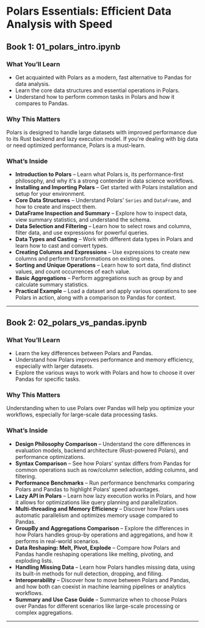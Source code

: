 # **Polars Essentials: Efficient Data Analysis with Speed**

## **Book 1: 01_polars_intro.ipynb**

### **What You’ll Learn**
- Get acquainted with Polars as a modern, fast alternative to Pandas for data analysis.
- Learn the core data structures and essential operations in Polars.
- Understand how to perform common tasks in Polars and how it compares to Pandas.

### **Why This Matters**
Polars is designed to handle large datasets with improved performance due to its Rust backend and lazy execution model. If you're dealing with big data or need optimized performance, Polars is a must-learn.

### **What’s Inside**
- **Introduction to Polars** – Learn what Polars is, its performance-first philosophy, and why it's a strong contender in data science workflows.
- **Installing and Importing Polars** – Get started with Polars installation and setup for your environment.
- **Core Data Structures** – Understand Polars’ `Series` and `DataFrame`, and how to create and inspect them.
- **DataFrame Inspection and Summary** – Explore how to inspect data, view summary statistics, and understand the schema.
- **Data Selection and Filtering** – Learn how to select rows and columns, filter data, and use expressions for powerful queries.
- **Data Types and Casting** – Work with different data types in Polars and learn how to cast and convert types.
- **Creating Columns and Expressions** – Use expressions to create new columns and perform transformations on existing ones.
- **Sorting and Unique Operations** – Learn how to sort data, find distinct values, and count occurrences of each value.
- **Basic Aggregations** – Perform aggregations such as group by and calculate summary statistics.
- **Practical Example** – Load a dataset and apply various operations to see Polars in action, along with a comparison to Pandas for context.

---

## **Book 2: 02_polars_vs_pandas.ipynb**

### **What You’ll Learn**
- Learn the key differences between Polars and Pandas.
- Understand how Polars improves performance and memory efficiency, especially with larger datasets.
- Explore the various ways to work with Polars and how to choose it over Pandas for specific tasks.

### **Why This Matters**
Understanding when to use Polars over Pandas will help you optimize your workflows, especially for large-scale data processing tasks.

### **What’s Inside**
- **Design Philosophy Comparison** – Understand the core differences in evaluation models, backend architecture (Rust-powered Polars), and performance optimizations.
- **Syntax Comparison** – See how Polars’ syntax differs from Pandas for common operations such as row/column selection, adding columns, and filtering.
- **Performance Benchmarks** – Run performance benchmarks comparing Polars and Pandas to highlight Polars’ speed advantages.
- **Lazy API in Polars** – Learn how lazy execution works in Polars, and how it allows for optimizations like query planning and parallelization.
- **Multi-threading and Memory Efficiency** – Discover how Polars uses automatic parallelism and optimizes memory usage compared to Pandas.
- **GroupBy and Aggregations Comparison** – Explore the differences in how Polars handles group-by operations and aggregations, and how it performs in real-world scenarios.
- **Data Reshaping: Melt, Pivot, Explode** – Compare how Polars and Pandas handle reshaping operations like melting, pivoting, and exploding lists.
- **Handling Missing Data** – Learn how Polars handles missing data, using its built-in methods for null detection, dropping, and filling.
- **Interoperability** – Discover how to move between Polars and Pandas, and how both can coexist in machine learning pipelines or analytics workflows.
- **Summary and Use Case Guide** – Summarize when to choose Polars over Pandas for different scenarios like large-scale processing or complex aggregations.

---
